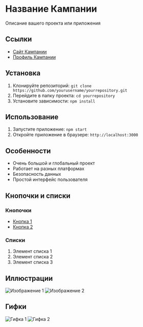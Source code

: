 # Название Кампании

Описание вашего проекта или приложения

## Ссылки

- [Сайт Кампании](http://yourwebsite.com)
- [Профиль Кампании](http://yourprofile.com)

## Установка

1. Клонируйте репозиторий: `git clone https://github.com/yourusername/yourrepository.git`
2. Перейдите в папку проекта: `cd yourrepository`
3. Установите зависимости: `npm install`

## Использование

1. Запустите приложение: `npm start`
2. Откройте приложение в браузере: `http://localhost:3000`

## Особенности

- Очень большой и глобальный проект
- Работает на разных платформах
- Безопасность данных
- Простой интерфейс пользователя

## Кнопочки и списки

### Кнопочки

- [Кнопка 1](http://button1.com)
- [Кнопка 2](http://button2.com)

### Списки

1. Элемент списка 1
2. Элемент списка 2
3. Элемент списка 3

## Иллюстрации

![Изображение 1](http://image1.com)
![Изображение 2](http://image2.com)

## Гифки

![Гифка 1](http://gif1.com)
![Гифка 2](http://gif2.com)
